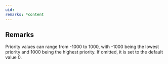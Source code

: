 ```yaml
---
uid: 
remarks: *content
---
```

## Remarks  
 Priority values can range from -1000 to 1000, with -1000 being the             lowest priority and 1000 being the highest priority. If omitted,             it is set to the default value 0.